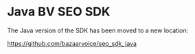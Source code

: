 Java BV SEO SDK
================

The Java version of the SDK has been moved to a new location:

https://github.com/bazaarvoice/seo_sdk_java
